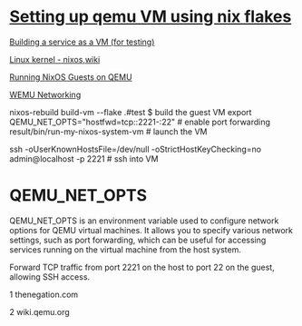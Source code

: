 # [Setting up qemu VM using nix flakes](https://gist.github.com/FlakM/0535b8aa7efec56906c5ab5e32580adf)

[Building a service as a VM (for testing)](https://nixos.wiki/wiki/Cheatsheet)

[Linux kernel - nixos,wiki](https://nixos.wiki/wiki/Linux_kernel)

[Running NixOS Guests on QEMU](https://thenegation.com/posts/nixos-on-qemu/)

[WEMU Networking](https://wiki.qemu.org/Documentation/Networking)

nixos-rebuild build-vm --flake .#test $ build the guest VM
export QEMU_NET_OPTS="hostfwd=tcp::2221-:22" # enable port forwarding
result/bin/run-my-nixos-system-vm # launch the VM

ssh -oUserKnownHostsFile=/dev/null -oStrictHostKeyChecking=no admin@localhost -p 2221 # ssh into VM


# QEMU_NET_OPTS

QEMU_NET_OPTS is an environment variable used to configure network options for QEMU virtual machines. It allows you to specify various network settings, such as port forwarding, which can be useful for accessing services running on the virtual machine from the host system.

Forward TCP traffic from port 2221 on the host to port 22 on the guest, allowing SSH access.

1
thenegation.com

2
wiki.qemu.org
